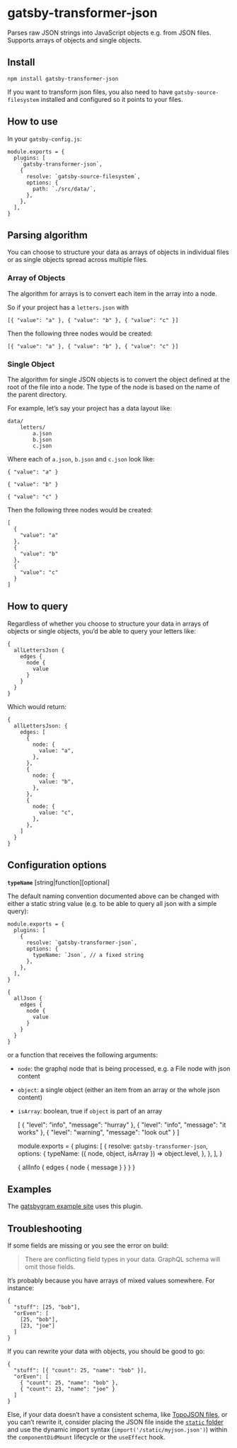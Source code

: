 gatsby-transformer-json
=======================

Parses raw JSON strings into JavaScript objects e.g. from JSON files. Supports arrays of objects and single objects.

Install
-------

`npm install gatsby-transformer-json`

If you want to transform json files, you also need to have `gatsby-source-filesystem` installed and configured so it points to your files.

How to use
----------

In your `gatsby-config.js`:

    module.exports = {
      plugins: [
        `gatsby-transformer-json`,
        {
          resolve: `gatsby-source-filesystem`,
          options: {
            path: `./src/data/`,
          },
        },
      ],
    }

Parsing algorithm
-----------------

You can choose to structure your data as arrays of objects in individual files or as single objects spread across multiple files.

### Array of Objects

The algorithm for arrays is to convert each item in the array into a node.

So if your project has a `letters.json` with

    [{ "value": "a" }, { "value": "b" }, { "value": "c" }]

Then the following three nodes would be created:

    [{ "value": "a" }, { "value": "b" }, { "value": "c" }]

### Single Object

The algorithm for single JSON objects is to convert the object defined at the root of the file into a node. The type of the node is based on the name of the parent directory.

For example, let’s say your project has a data layout like:

    data/
        letters/
            a.json
            b.json
            c.json

Where each of `a.json`, `b.json` and `c.json` look like:

    { "value": "a" }

    { "value": "b" }

    { "value": "c" }

Then the following three nodes would be created:

    [
      {
        "value": "a"
      },
      {
        "value": "b"
      },
      {
        "value": "c"
      }
    ]

How to query
------------

Regardless of whether you choose to structure your data in arrays of objects or single objects, you’d be able to query your letters like:

    {
      allLettersJson {
        edges {
          node {
            value
          }
        }
      }
    }

Which would return:

    {
      allLettersJson: {
        edges: [
          {
            node: {
              value: "a",
            },
          },
          {
            node: {
              value: "b",
            },
          },
          {
            node: {
              value: "c",
            },
          },
        ]
      }
    }

Configuration options
---------------------

**`typeName`** \[string|function\]\[optional\]

The default naming convention documented above can be changed with either a static string value (e.g. to be able to query all json with a simple query):

    module.exports = {
      plugins: [
        {
          resolve: `gatsby-transformer-json`,
          options: {
            typeName: `Json`, // a fixed string
          },
        },
      ],
    }

    {
      allJson {
        edges {
          node {
            value
          }
        }
      }
    }

or a function that receives the following arguments:

-   `node`: the graphql node that is being processed, e.g. a File node with json content
-   `object`: a single object (either an item from an array or the whole json content)
-   `isArray`: boolean, true if `object` is part of an array

    [
      {
        "level": "info",
        "message": "hurray"
      },
      {
        "level": "info",
        "message": "it works"
      },
      {
        "level": "warning",
        "message": "look out"
      }
    ]

    module.exports = {
      plugins: [
        {
          resolve: `gatsby-transformer-json`,
          options: {
            typeName: ({ node, object, isArray }) => object.level,
          },
        },
      ],
    }

    {
      allInfo {
        edges {
          node {
            message
          }
        }
      }
    }

Examples
--------

The [gatsbygram example site](https://github.com/gatsbyjs/gatsby/blob/master/examples/gatsbygram/gatsby-node.js) uses this plugin.

Troubleshooting
---------------

If some fields are missing or you see the error on build:

> There are conflicting field types in your data. GraphQL schema will omit those fields.

It’s probably because you have arrays of mixed values somewhere. For instance:

    {
      "stuff": [25, "bob"],
      "orEven": [
        [25, "bob"],
        [23, "joe"]
      ]
    }

If you can rewrite your data with objects, you should be good to go:

    {
      "stuff": [{ "count": 25, "name": "bob" }],
      "orEven": [
        { "count": 25, "name": "bob" },
        { "count": 23, "name": "joe" }
      ]
    }

Else, if your data doesn’t have a consistent schema, like [TopoJSON files](https://en.wikipedia.org/wiki/GeoJSON#TopoJSON), or you can’t rewrite it, consider placing the JSON file inside the [`static` folder](/docs/static-folder/#when-to-use-the-static-folder) and use the dynamic import syntax (`import('/static/myjson.json')`) within the `componentDidMount` lifecycle or the `useEffect` hook.
